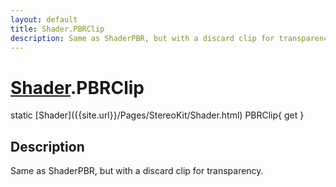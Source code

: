 ```yaml
---
layout: default
title: Shader.PBRClip
description: Same as ShaderPBR, but with a discard clip for transparency.
---
```

# [Shader]({{site.url}}/Pages/StereoKit/Shader.html).PBRClip

<div class='signature' markdown='1'>
static [Shader]({{site.url}}/Pages/StereoKit/Shader.html) PBRClip{ get }
</div>

## Description
Same as ShaderPBR, but with a discard clip for
transparency.

